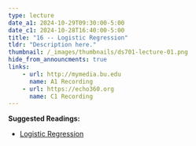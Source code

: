 ```yaml
---
type: lecture
date_a1: 2024-10-29T09:30:00-5:00
date_c1: 2024-10-28T16:40:00-5:00
title: "16 -- Logistic Regression"
tldr: "Description here."
thumbnail: /_images/thumbnails/ds701-lecture-01.png
hide_from_announcments: true
links: 
    - url: http://mymedia.bu.edu
      name: A1 Recording
    - url: https://echo360.org
      name: C1 Recording
---
```


**Suggested Readings:**
- [Logistic Regression](https://tools4ds.github.io/DS701-Course-Notes/18-Regression-II-Logistic.html)

